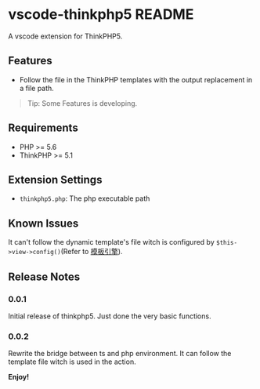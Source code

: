# vscode-thinkphp5 README

A vscode extension for ThinkPHP5.

## Features

* Follow the file in the ThinkPHP templates with the output replacement in a file path.

> Tip: Some Features is developing.

## Requirements

* PHP >= 5.6
* ThinkPHP >= 5.1

## Extension Settings

* `thinkphp5.php`: The php executable path

## Known Issues

It can't follow the dynamic template's file witch is configured by `$this->view->config()`(Refer to [模板引擎](https://www.kancloud.cn/manual/thinkphp5_1/354068)).

## Release Notes

### 0.0.1

Initial release of thinkphp5. Just done the very basic functions.

### 0.0.2

Rewrite the bridge between ts and php environment. It can follow the template file witch is used in the action.

**Enjoy!**
